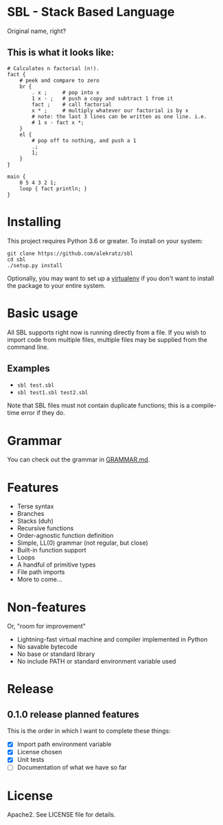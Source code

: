 # SBL - Stack Based Language
Original name, right?

## This is what it looks like:
```
# Calculates n factorial (n!).
fact {
    # peek and compare to zero
    br {
        . x ;     # pop into x
        1 x - ;   # push a copy and subtract 1 from it
        fact ;    # call factorial
        x * ;     # multiply whatever our factorial is by x
        # note: the last 3 lines can be written as one line. i.e.
        # 1 x - fact x *;
    }
    el {
        # pop off to nothing, and push a 1
        .;
        1;
    }
}

main {
    0 5 4 3 2 1;
    loop { fact println; }
}
```

# Installing
This project requires Python 3.6 or greater. To install on your system:

```commandline
git clone https://github.com/alekratz/sbl
cd sbl
./setup.py install
```

Optionally, you may want to set up a [virtualenv](http://python-guide-pt-br.readthedocs.io/en/latest/dev/virtualenvs/)
if you don't want to install the package to your entire system.

# Basic usage
All SBL supports right now is running directly from a file. If you wish to import code from multiple
files, multiple files may be supplied from the command line.

## Examples
* `sbl test.sbl`
* `sbl test1.sbl test2.sbl`

Note that SBL files must not contain duplicate functions; this is a compile-time error if they do.

# Grammar
You can check out the grammar in [GRAMMAR.md](GRAMMAR.md).

# Features
* Terse syntax
* Branches
* Stacks (duh)
* Recursive functions
* Order-agnostic function definition
* Simple, LL(0) grammar (not regular, but close)
* Built-in function support
* Loops
* A handful of primitive types
* File path imports
* More to come...

# Non-features
Or, "room for improvement"

* Lightning-fast virtual machine and compiler implemented in Python
* No savable bytecode
* No base or standard library
* No include PATH or standard environment variable used

# Release
## 0.1.0 release planned features
This is the order in which I want to complete these things:

* [x] Import path environment variable
* [x] License chosen
* [x] Unit tests
* [ ] Documentation of what we have so far

# License
Apache2. See LICENSE file for details.
